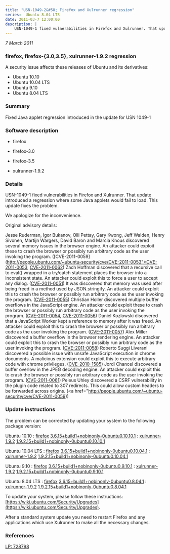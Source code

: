 ```yaml
---
title: "USN-1049-2&#58; Firefox and Xulrunner regression"
series:  Ubuntu 8.04 LTS
date: 2011-03-7 12:00:00
description: |
    USN-1049-1 fixed vulnerabilities in Firefox and Xulrunner. That update introduced a regression where some Java applets would fail to load. This update fixes the problem.
--- 
```

 
 

*7 March 2011*

### firefox, firefox-{3.0,3.5}, xulrunner-1.9.2 regression

A security issue affects these releases of Ubuntu and its derivatives:

* Ubuntu 10.10
* Ubuntu 10.04 LTS
* Ubuntu 9.10
* Ubuntu 8.04 LTS

### Summary

Fixed Java applet regression introduced in the update for USN 1049-1 

### Software description

* firefox 

* firefox-3.0 

* firefox-3.5 

* xulrunner-1.9.2 

### Details

USN-1049-1 fixed vulnerabilities in Firefox and Xulrunner. That update introduced a regression where some Java applets would fail to load. This update fixes the problem.

We apologize for the inconvenience.

Original advisory details:

 Jesse Ruderman, Igor Bukanov, Olli Pettay, Gary Kwong, Jeff Walden, Henry Sivonen, Martijn Wargers, David Baron and Marcia Knous discovered several memory issues in the browser engine. An attacker could exploit these to crash the browser or possibly run arbitrary code as the user invoking the program. ([CVE-2011-0059](http://people.ubuntu.com/~ubuntu-security/cve/CVE-2011-0053">CVE-2011-0053</a>, <a href="http://people.ubuntu.com/~ubuntu-security/cve/CVE-2011-0062">CVE-2011-0062</a>) Zach Hoffman discovered that a recursive call to eval() wrapped in a try/catch statement places the browser into a inconsistent state. An attacker could exploit this to force a user to accept any dialog. (<a href="http://people.ubuntu.com/~ubuntu-security/cve/CVE-2011-0051">CVE-2011-0051</a>) It was discovered that memory was used after being freed in a method used by JSON.stringify. An attacker could exploit this to crash the browser or possibly run arbitrary code as the user invoking the program. (<a href="http://people.ubuntu.com/~ubuntu-security/cve/CVE-2011-0055">CVE-2011-0055</a>) Christian Holler discovered multiple buffer overflows in the JavaScript engine. An attacker could exploit these to crash the browser or possibly run arbitrary code as the user invoking the program. (<a href="http://people.ubuntu.com/~ubuntu-security/cve/CVE-2011-0054">CVE-2011-0054</a>, <a href="http://people.ubuntu.com/~ubuntu-security/cve/CVE-2011-0056">CVE-2011-0056</a>) Daniel Kozlowski discovered that a JavaScript Worker kept a reference to memory after it was freed. An attacker could exploit this to crash the browser or possibly run arbitrary code as the user invoking the program. (<a href="http://people.ubuntu.com/~ubuntu-security/cve/CVE-2011-0057">CVE-2011-0057</a>) Alex Miller discovered a buffer overflow in the browser rendering engine. An attacker could exploit this to crash the browser or possibly run arbitrary code as the user invoking the program. (<a href="http://people.ubuntu.com/~ubuntu-security/cve/CVE-2011-0058">CVE-2011-0058</a>) Roberto Suggi Liverani discovered a possible issue with unsafe JavaScript execution in chrome documents. A malicious extension could exploit this to execute arbitrary code with chrome privlieges. (<a href="http://people.ubuntu.com/~ubuntu-security/cve/CVE-2010-1585">CVE-2010-1585</a>) Jordi Chancel discovered a buffer overlow in the JPEG decoding engine. An attacker could exploit this to crash the browser or possibly run arbitrary code as the user invoking the program. (<a href="http://people.ubuntu.com/~ubuntu-security/cve/CVE-2011-0061">CVE-2011-0061</a>) Peleus Uhley discovered a CSRF vulnerability in the plugin code related to 307 redirects. This could allow custom headers to be forwarded across origins. (<a href="http://people.ubuntu.com/~ubuntu-security/cve/CVE-2011-0059)) 

### Update instructions

The problem can be corrected by updating your system to the following package version:

Ubuntu 10.10
 : [firefox](https://launchpad.net/ubuntu/+source/firefox) <span> [3.6.15+build1+nobinonly-0ubuntu0.10.10.1](https://launchpad.net/ubuntu/+source/firefox/3.6.15+build1+nobinonly-0ubuntu0.10.10.1) </span> 
 : [xulrunner-1.9.2](https://launchpad.net/ubuntu/+source/xulrunner-1.9.2) <span> [1.9.2.15+build1+nobinonly-0ubuntu0.10.10.1](https://launchpad.net/ubuntu/+source/xulrunner-1.9.2/1.9.2.15+build1+nobinonly-0ubuntu0.10.10.1) </span> 

Ubuntu 10.04 LTS
 : [firefox](https://launchpad.net/ubuntu/+source/firefox) <span> [3.6.15+build1+nobinonly-0ubuntu0.10.04.1](https://launchpad.net/ubuntu/+source/firefox/3.6.15+build1+nobinonly-0ubuntu0.10.04.1) </span> 
 : [xulrunner-1.9.2](https://launchpad.net/ubuntu/+source/xulrunner-1.9.2) <span> [1.9.2.15+build1+nobinonly-0ubuntu0.10.04.1](https://launchpad.net/ubuntu/+source/xulrunner-1.9.2/1.9.2.15+build1+nobinonly-0ubuntu0.10.04.1) </span> 

Ubuntu 9.10
 : [firefox](https://launchpad.net/ubuntu/+source/firefox-3.5) <span> [3.6.15+build1+nobinonly-0ubuntu0.9.10.1](https://launchpad.net/ubuntu/+source/firefox-3.5/3.6.15+build1+nobinonly-0ubuntu0.9.10.1) </span> 
 : [xulrunner-1.9.2](https://launchpad.net/ubuntu/+source/xulrunner-1.9.2) <span> [1.9.2.15+build1+nobinonly-0ubuntu0.9.10.1](https://launchpad.net/ubuntu/+source/xulrunner-1.9.2/1.9.2.15+build1+nobinonly-0ubuntu0.9.10.1) </span> 

Ubuntu 8.04 LTS
 : [firefox](https://launchpad.net/ubuntu/+source/firefox-3.0) <span> [3.6.15+build1+nobinonly-0ubuntu0.8.04.1](https://launchpad.net/ubuntu/+source/firefox-3.0/3.6.15+build1+nobinonly-0ubuntu0.8.04.1) </span> 
 : [xulrunner-1.9.2](https://launchpad.net/ubuntu/+source/xulrunner-1.9.2) <span> [1.9.2.15+build1+nobinonly-0ubuntu0.8.04.1](https://launchpad.net/ubuntu/+source/xulrunner-1.9.2/1.9.2.15+build1+nobinonly-0ubuntu0.8.04.1) </span> 

To update your system, please follow these instructions: [https://wiki.ubuntu.com/Security/Upgrades](https://wiki.ubuntu.com/Security/Upgrades).

After a standard system update you need to restart Firefox and any applications which use Xulrunner to make all the necessary changes. 

### References

 
 [LP: 728798](https://launchpad.net/bugs/728798)
 

